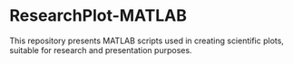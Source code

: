 # ResearchPlot-MATLAB
This repository presents MATLAB scripts used in creating scientific plots, suitable for research and presentation purposes.
